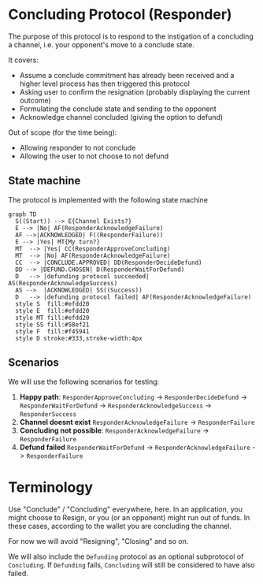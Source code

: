 # Concluding Protocol (Responder)

The purpose of this protocol is to respond to the instigation of a concluding a channel, i.e. your opponent's move to a conclude state.

It covers:

- Assume a conclude commitment has already been received and a higher level process has then triggered this protocol
- Asking user to confirm the resignation (probably displaying the current outcome)
- Formulating the conclude state and sending to the opponent
- Acknowledge channel concluded (giving the option to defund)

Out of scope (for the time being):

- Allowing responder to not conclude
- Allowing the user to not choose to not defund

## State machine

The protocol is implemented with the following state machine

```mermaid
graph TD
  S((Start)) --> E{Channel Exists?}
  E --> |No| AF(ResponderAcknowledgeFailure)
  AF -->|ACKNOWLEDGED| F((ResponderFailure))
  E --> |Yes| MT{My turn?}
  MT  --> |Yes| CC(ResponderApproveConcluding)
  MT  --> |No| AF(ResponderAcknowledgeFailure)
  CC  --> |CONCLUDE.APPROVED| DD(ResponderDecideDefund)
  DD --> |DEFUND.CHOSEN| D(ResponderWaitForDefund)
  D   --> |defunding protocol succeeded| AS(ResponderAcknowledgeSuccess)
  AS -->  |ACKNOWLEDGED| SS((Success))
  D   --> |defunding protocol failed| AF(ResponderAcknowledgeFailure)
  style S  fill:#efdd20
  style E  fill:#efdd20
  style MT fill:#efdd20
  style SS fill:#58ef21
  style F  fill:#f45941
  style D stroke:#333,stroke-width:4px
```

## Scenarios

We will use the following scenarios for testing:

1. **Happy path**: `ResponderApproveConcluding` -> `ResponderDecideDefund` -> `ResponderWaitForDefund` -> `ResponderAcknowledgeSuccess` -> `ResponderSuccess`
2. **Channel doesnt exist** `ResponderAcknowledgeFailure` -> `ResponderFailure`
3. **Concluding not possible**: `ResponderAcknowledgeFailure` -> `ResponderFailure`
4. **Defund failed** `ResponderWaitForDefund` -> `ResponderAcknowledgeFailure` -> `ResponderFailure`

# Terminology

Use "Conclude" / "Concluding" everywhere, here. In an application, you might choose to Resign, or you (or an opponent) might run out of funds. In these cases, according to the wallet you are concluding the channel.

For now we will avoid "Resigning", "Closing" and so on.

We will also include the `Defunding` protocol as an optional subprotocol of `Concluding`. If `Defunding` fails, `Concluding` will still be considered to have also failed.
